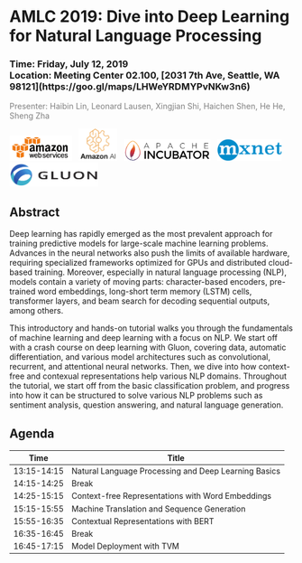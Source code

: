 AMLC 2019: Dive into Deep Learning for Natural Language Processing
==================================================================

<h3>Time: Friday, July 12, 2019<br/>Location: Meeting Center 02.100, [2031 7th Ave, Seattle, WA 98121](https://goo.gl/maps/LHWeYRDMYPvNKw3n6)</h3>

<span style="color:grey">Presenter: Haibin Lin, Leonard Lausen, Xingjian Shi, Haichen Shen, He He, Sheng Zha</span><br/>

<a href="https://aws.amazon.com/"><img src="_static/aws_logo.png" alt="AWS Icon" height="45"></a> &nbsp; <a href="https://aws.amazon.com/"><img src="_static/amazon_ai.png" alt="AmazonAI Icon" height="58"></a> &nbsp; <a href="http://mxnet.apache.org/"><img src="_static/apache_incubator_logo.png" alt="Apache Incubator Icon" height="39"></a> &nbsp; <a href="http://mxnet.apache.org/"><img src="_static/mxnet_logo_2.png" alt="MXNet Icon" height="39"></a> &nbsp; <a href="http://gluon-nlp.mxnet.io/"><img src="_static/gluon_logo_horizontal_small.png" alt="Gluon Icon" height="42"></a>

Abstract
--------

Deep learning has rapidly emerged as the most prevalent approach for training predictive models for large-scale machine learning problems. Advances in the neural networks also push the limits of available hardware, requiring specialized frameworks optimized for GPUs and distributed cloud-based training. Moreover, especially in natural language processing (NLP), models contain a variety of moving parts: character-based encoders, pre-trained word embeddings, long-short term memory (LSTM) cells, transformer layers, and beam search for decoding sequential outputs, among others.

This introductory and hands-on tutorial walks you through the fundamentals of machine learning and deep learning with a focus on NLP. We start off with a crash course on deep learning with Gluon, covering data, automatic differentiation, and various model architectures such as convolutional, recurrent, and attentional neural networks. Then, we dive into how context-free and contexual representations help various NLP domains. Throughout the tutorial, we start off from the basic classification problem, and progress into how it can be structured to solve various NLP problems such as sentiment analysis, question answering, and natural language generation.

Agenda
------

| Time        | Title                                                         |
|-------------|---------------------------------------------------------------|
| 13:15-14:15 | Natural Language Processing and Deep Learning Basics          |
| 14:15-14:25 | Break                                                         |
| 14:25-15:15 | Context-free Representations with Word Embeddings             |
| 15:15-15:55 | Machine Translation and Sequence Generation                   |
| 15:55-16:35 | Contextual Representations with BERT                          |
| 16:35-16:45 | Break                                                         |
| 16:45-17:15 | Model Deployment with TVM                                     |



